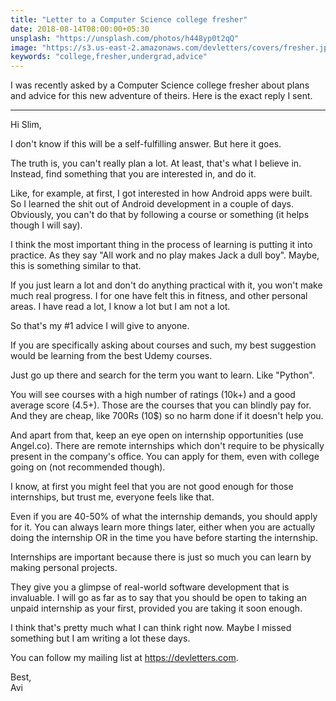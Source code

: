 ```yaml
---
title: "Letter to a Computer Science college fresher"
date: 2018-08-14T08:00:00+05:30
unsplash: "https://unsplash.com/photos/h448yp0t2qQ"
image: "https://s3.us-east-2.amazonaws.com/devletters/covers/fresher.jpeg"
keywords: "college,fresher,undergrad,advice"
---
```



I was recently asked by a Computer Science college fresher about plans and advice for this new adventure of theirs. Here is the exact reply I sent.

----

Hi Slim,

I don't know if this will be a self-fulfilling answer. But here it goes.

The truth is, you can't really plan a lot. At least, that's what I believe in. Instead, find something that you are interested in, and do it.

Like, for example, at first, I got interested in how Android apps were built. So I learned the shit out of Android development in a couple of days. Obviously, you can't do that by following a course or something (it helps though I will say).

I think the most important thing in the process of learning is putting it into practice. As they say "All work and no play makes Jack a dull boy". Maybe, this is something similar to that.

If you just learn a lot and don't do anything practical with it, you won't make much real progress. I for one have felt this in fitness, and other personal areas. I have read a lot, I know a lot but I am not a lot.

So that's my #1 advice I will give to anyone. 

If you are specifically asking about courses and such, my best suggestion would be learning from the best Udemy courses.

Just go up there and search for the term you want to learn. Like "Python".

You will see courses with a high number of ratings (10k+) and a good average score (4.5+). Those are the courses that you can blindly pay for. And they are cheap, like 700Rs (10$) so no harm done if it doesn't help you.

And apart from that, keep an eye open on internship opportunities (use Angel.co). There are remote internships which don't require to be physically present in the company's office. You can apply for them, even with college going on (not recommended though). 

I know, at first you might feel that you are not good enough for those internships, but trust me, everyone feels like that.

Even if you are 40-50% of what the internship demands, you should apply for it. You can always learn more things later, either when you are actually doing the internship OR in the time you have before starting the internship.

Internships are important because there is just so much you can learn by making personal projects. 

They give you a glimpse of real-world software development that is invaluable. I will go as far as to say that you should be open to taking an unpaid internship as your first, provided you are taking it soon enough. 

I think that's pretty much what I can think right now. Maybe I missed something but I am writing a lot these days.

You can follow my mailing list at https://devletters.com.

Best,  
Avi
